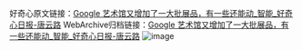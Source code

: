 好奇心原文链接：[Google 艺术馆又增加了一大批展品，有一些还能动_智能_好奇心日报-唐云路](https://www.qdaily.com/articles/7504.html)
WebArchive归档链接：[Google 艺术馆又增加了一大批展品，有一些还能动_智能_好奇心日报-唐云路](http://web.archive.org/web/20190623172414/https://www.qdaily.com/articles/7504.html)
![image](http://ww3.sinaimg.cn/large/007d5XDply1g3wjik5f2bj30u03o8b29)